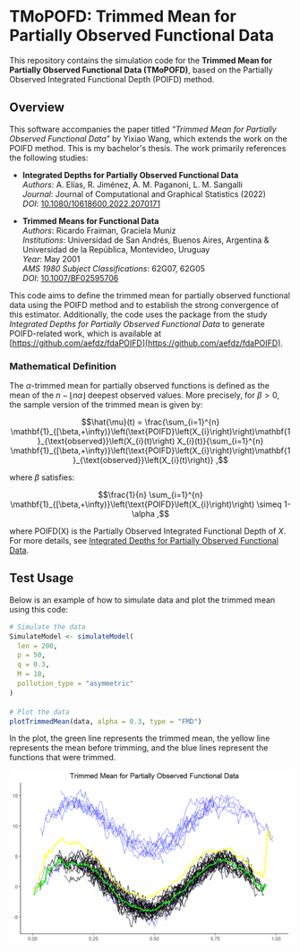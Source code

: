 # TMoPOFD: Trimmed Mean for Partially Observed Functional Data

This repository contains the simulation code for the **Trimmed Mean for Partially Observed Functional Data (TMoPOFD)**, based on the Partially Observed Integrated Functional Depth (POIFD) method.

## Overview

This software accompanies the paper titled *“Trimmed Mean for Partially Observed Functional Data”* by Yixiao Wang, which extends the work on the POIFD method. This is my bachelor's thesis. The work primarily references the following studies:

- **Integrated Depths for Partially Observed Functional Data**  
  *Authors*: A. Elías, R. Jiménez, A. M. Paganoni, L. M. Sangalli  
  *Journal*: Journal of Computational and Graphical Statistics (2022)  
  *DOI*: [10.1080/10618600.2022.2070171](https://doi.org/10.1080/10618600.2022.2070171)

- **Trimmed Means for Functional Data**  
  *Authors*: Ricardo Fraiman, Graciela Muniz  
  *Institutions*: Universidad de San Andrés, Buenos Aires, Argentina & Universidad de la República, Montevideo, Uruguay  
  *Year*: May 2001  
  *AMS 1980 Subject Classifications*: 62G07, 62G05  
  *DOI*: [10.1007/BF02595706](https://doi.org/10.1007/BF02595706)

This code aims to define the trimmed mean for partially observed functional data using the POIFD method and to establish the strong convergence of this estimator. Additionally, the code uses the package from the study *Integrated Depths for Partially Observed Functional Data* to generate POIFD-related work, which is available at [https://github.com/aefdz/fdaPOIFD](https://github.com/aefdz/fdaPOIFD).

### Mathematical Definition

The $\alpha$-trimmed mean for partially observed functions is defined as the mean of the $n - \lfloor n\alpha \rfloor$ deepest observed values. More precisely, for $\beta > 0$, the sample version of the trimmed mean is given by:

```math
\hat{\mu}(t) = \frac{\sum_{i=1}^{n} \mathbf{1}_{[\beta,+\infty)}\left(\text{POIFD}\left(X_{i}\right)\right)\mathbf{1}_{\text{observed}}\left(X_{i}(t)\right) X_{i}(t)}{\sum_{i=1}^{n} \mathbf{1}_{[\beta,+\infty)}\left(\text{POIFD}\left(X_{i}\right)\right)\mathbf{1}_{\text{observed}}\left(X_{i}(t)\right)} ,
```

where $\beta$ satisfies:

```math
\frac{1}{n} \sum_{i=1}^{n} \mathbf{1}_{[\beta,+\infty)}\left(\text{POIFD}\left(X_{i}\right)\right) \simeq 1-\alpha ,
```
where POIFD(X) is the Partially Observed Integrated Functional Depth of $X$. For more details, see [Integrated Depths for Partially Observed Functional Data](https://doi.org/10.1080/10618600.2022.2070171).
## Test Usage

Below is an example of how to simulate data and plot the trimmed mean using this code:

```r
# Simulate the data
SimulateModel <- simulateModel(
  len = 200,
  p = 50,
  q = 0.3,
  M = 10,
  pollution_type = "asymmetric"
)

# Plot the data
plotTrimmedMean(data, alpha = 0.3, type = "FMD")
```
In the plot, the green line represents the trimmed mean, the yellow line represents the mean before trimming, and the blue lines represent the functions that were trimmed.

<img src="IMAGE/example.png" style="display: block; margin: auto;" />

